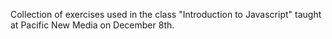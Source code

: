 Collection of exercises used in the class "Introduction to Javascript" taught at Pacific New Media on December 8th.
